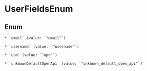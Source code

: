 
# UserFieldsEnum

## Enum


    * `email` (value: `"email"`)

    * `username` (value: `"username"`)

    * `upn` (value: `"upn"`)

    * `unknownDefaultOpenApi` (value: `"unknown_default_open_api"`)



